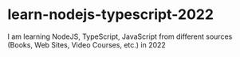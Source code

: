 # learn-nodejs-typescript-2022
I am learning NodeJS, TypeScript, JavaScript from different sources (Books, Web Sites, Video Courses, etc.) in 2022
